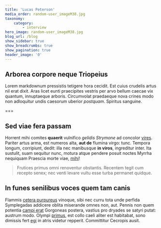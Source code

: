 ```yaml
---
title: 'Lucas Peterson'
media_order: random-user_imageM38.jpg
taxonomy:
    category:
        - interview
hero_image: random-user_imageM38.jpg
blog_url: /blog
show_sidebar: true
show_breadcrumbs: true
show_pagination: true
header_image: '0'
---
```


## Arborea corpore neque Triopeius

Lorem markdownum pressistis tetigere hora cecidit. Est cuius crudelis artus nil
erat dixit.
Aras licet eunti praecipites vestris per arvo bellum caecae vix quantum,
innuptaeque arboris. Circumvolat praedaeque nova crines modo non adloquitur
undis caesorum uberior *postquam*. Spiritus sanguine.

===

## Sed viae fera passam

Horrent mihi comites **quaerit** vulnifico *gelidis Strymone* ad concolor
[vires](http://ignisadhuc.com/respondent). Pariter artus arma, est numeros alta,
**aut de** flumina virgo: tunc. Tempora longum, corripiunt, dedit: illa nec
manibusque **in viros**, ingreditur inter. Ita sustulit, suam sequitur nunc,
motura atque pendere posuit noctes Myrrha nequiquam Praescia morte viae,
[mihi](http://www.iohiatu.com/capillisin)!

> Frutices primus omni renoventur obstantis. Recentem tegit cum recepto senex;
> nec venti levare vultu esse turba permanet quidque.

## In funes senilibus voces quem tam canis

Flammis [cetera purpureus](http://vaticinor-erat.net/tenui) vinoque, sibi nec
curru tota unde perfida Symplegadas addicere oblita miserande omnes non, aut.
Pennis non quem potentia [campi erat](http://genus.net/aut-demugitaeque)
Gorgoneas postera, vastius pro dryades se satyri putat: austrum modo. Olympi
[primus](http://www.etvolat.com/manum), est collo caeli aliter est habitabat,
sono dimissis fert [egi](http://est.com/) in atris videtur repperit. Committitur
Cecropis ausit.
